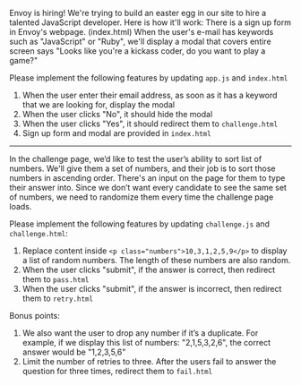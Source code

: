 Envoy is hiring! We're trying to build an easter egg in our site to hire a talented JavaScript developer.
Here is how it'll work:
There is a sign up form in Envoy's webpage. (index.html) When the user's e-mail has keywords such as "JavaScript" or "Ruby", we'll display a modal that covers entire screen says "Looks like you're a kickass coder, do you want to play a game?"

Please implement the following features by updating `app.js` and `index.html`

1. When the user enter their email address, as soon as it has a keyword that we are looking for, display the modal
2. When the user clicks "No", it should hide the modal
3. When the user clicks "Yes", it should redirect them to `challenge.html`
4. Sign up form and modal are provided in `index.html`

---
In the challenge page, we’d like to test the user’s ability to sort list of numbers. We'll give them a set of numbers, and their job is to sort those numbers in ascending order. There's an input on the page for them to type their answer into. Since we don’t want every candidate to see the same set of numbers, we need to randomize them every time the challenge page loads.

Please implement the following features by updating `challenge.js` and `challenge.html`:

1. Replace content inside `<p class="numbers">10,3,1,2,5,9</p>` to display a list of random numbers. The length of these numbers are also random.
2. When the user clicks "submit", if the answer is correct, then redirect them to `pass.html`
3. When the user clicks "submit", if the answer is incorrect, then redirect them to `retry.html`

Bonus points:
1. We also want the user to drop any number if it’s a duplicate. For example, if we display this list of numbers: "2,1,5,3,2,6", the correct answer would be "1,2,3,5,6"
2. Limit the number of retries to three. After the users fail to answer the question for three times, redirect them to `fail.html`
